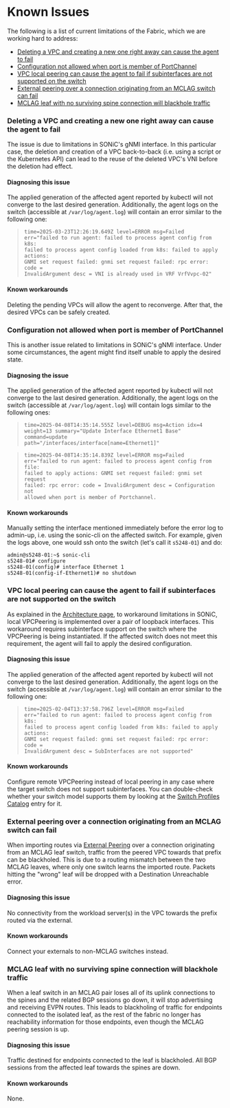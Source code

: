 # Known Issues

The following is a list of current limitations of the Fabric, which we are
working hard to address:

* [Deleting a VPC and creating a new one right away can cause the agent to fail](#deleting-a-vpc-and-creating-a-new-one-right-away-can-cause-the-agent-to-fail)
* [Configuration not allowed when port is member of PortChannel](#configuration-not-allowed-when-port-is-member-of-portchannel)
* [VPC local peering can cause the agent to fail if subinterfaces are not supported on the switch](#vpc-local-peering-can-cause-the-agent-to-fail-if-subinterfaces-are-not-supported-on-the-switch)
* [External peering over a connection originating from an MCLAG switch can fail](#external-peering-over-a-connection-originating-from-an-mclag-switch-can-fail)
* [MCLAG leaf with no surviving spine connection will blackhole traffic](#mclag-leaf-with-no-surviving-spine-connection-will-blackhole-traffic)

### Deleting a VPC and creating a new one right away can cause the agent to fail

The issue is due to limitations in SONiC's gNMI interface. In this particular case,
the deletion and creation of a VPC back-to-back (i.e. using a script or the Kubernetes API)
can lead to the reuse of the deleted VPC's VNI before the deletion had effect.

#### Diagnosing this issue

The applied generation of the affected agent reported by kubectl will not
converge to the last desired generation. Additionally, the agent logs on the switch 
(accessible at `/var/log/agent.log`) will contain an error similar to the following one:

><code>time=2025-03-23T12:26:19.649Z level=ERROR msg=Failed err="failed to run agent: failed to process agent config from k8s: failed to process agent config loaded from k8s: failed to apply actions: GNMI set request failed: gnmi set request failed: rpc error: code = InvalidArgument desc = VNI is already used in VRF VrfVvpc-02"</code>

#### Known workarounds

Deleting the pending VPCs will allow the agent to reconverge. After that, the
desired VPCs can be safely created.

### Configuration not allowed when port is member of PortChannel

This is another issue related to limitations in SONiC's gNMI interface. Under some circumstances,
the agent might find itself unable to apply the desired state.

#### Diagnosing the issue

The applied generation of the affected agent reported by kubectl will not
converge to the last desired generation. Additionally, the agent logs on the switch 
(accessible at `/var/log/agent.log`) will contain logs similar to the following ones:

><code>time=2025-04-08T14:35:14.555Z level=DEBUG msg=Action idx=4 weight=13 summary="Update Interface Ethernet1 Base" command=update path="/interfaces/interface[name=Ethernet1]"</code>

><code>time=2025-04-08T14:35:14.839Z level=ERROR msg=Failed err="failed to run agent: failed to process agent config from file: failed to apply actions: GNMI set request failed: gnmi set request failed: rpc error: code = InvalidArgument desc = Configuration not allowed when port is member of Portchannel.</code>

#### Known workarounds

Manually setting the interface mentioned immediately before the error log to admin-up,
i.e. using the sonic-cli on the affected switch. For example, given the logs above, one would
ssh onto the switch (let's call it `s5248-01`) and do:

```
admin@s5248-01:~$ sonic-cli
s5248-01# configure
s5248-01(config)# interface Ethernet 1
s5248-01(config-if-Ethernet1)# no shutdown
```

### VPC local peering can cause the agent to fail if subinterfaces are not supported on the switch

As explained in the [Architecture page](../architecture/fabric.md#vpc-peering), to workaround
limitations in SONiC, local VPCPeering is implemented over a pair of loopback interfaces.
This workaround requires subinterface support on the switch where the VPCPeering is being
instantiated. If the affected switch does not meet this requirement, the agent will fail
to apply the desired configuration.

#### Diagnosing this issue

The applied generation of the affected agent reported by kubectl will not
converge to the last desired generation. Additionally, the agent logs on the switch 
(accessible at `/var/log/agent.log`) will contain an error similar to the following one:

><code>time=2025-02-04T13:37:58.796Z level=ERROR msg=Failed err="failed to run agent: failed to process agent config from k8s: failed to process agent config loaded from k8s: failed to apply actions: GNMI set request failed: gnmi set request failed: rpc error: code = InvalidArgument desc = SubInterfaces are not supported"</code>

#### Known workarounds

Configure remote VPCPeering instead of local peering in any case where the target switch
does not support subinterfaces. You can double-check whether your switch model supports them
by looking at the [Switch Profiles Catalog](../reference/profiles.md) entry for it.

### External peering over a connection originating from an MCLAG switch can fail

When importing routes via [External Peering](../user-guide/external.md) over a connection
originating from an MCLAG leaf switch, traffic from the peered VPC towards that
prefix can be blackholed. This is due to a routing mismatch between the two MCLAG leaves,
where only one switch learns the imported route. Packets hitting the "wrong" leaf will
be dropped with a Destination Unreachable error.

#### Diagnosing this issue

No connectivity from the workload server(s) in the VPC towards the prefix routed via the external.

#### Known workarounds

Connect your externals to non-MCLAG switches instead.

### MCLAG leaf with no surviving spine connection will blackhole traffic

When a leaf switch in an MCLAG pair loses all of its uplink connections to the spines and the
related BGP sessions go down, it will stop advertising and receiving
EVPN routes. This leads to blackholing of traffic for endpoints connected to the
isolated leaf, as the rest of the fabric no longer has reachability information for
those endpoints, even though the MCLAG peering session is up.

#### Diagnosing this issue

Traffic destined for endpoints connected to the leaf is blackholed. All BGP sessions
from the affected leaf towards the spines are down.

#### Known workarounds

None.
